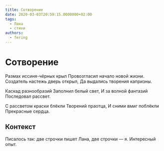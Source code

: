 ```yaml
---
title: Сотворение
date: 2020-03-03T20:59:15.0000000+02:00
tags:
  - Лана
  - стихи
authors:
  - fering
---
```

# Сотворение

Размах иссиня-чёрных крыл
Провозгласил начало новой жизни.
Создатель настежь дверь открыл,
Да выдались творения капризны.

Каскад разнообразий
Заполнил белый свет,
И за волной фантазий
Последовал рассвет.

С рассветом краски блёкли
Творений праотца,
И сними вмиг поблёкли
Прекрасные сердца.

## Контекст
Писалось так: две строчки пишет Лана, две строчки — я. Интересный опыт.